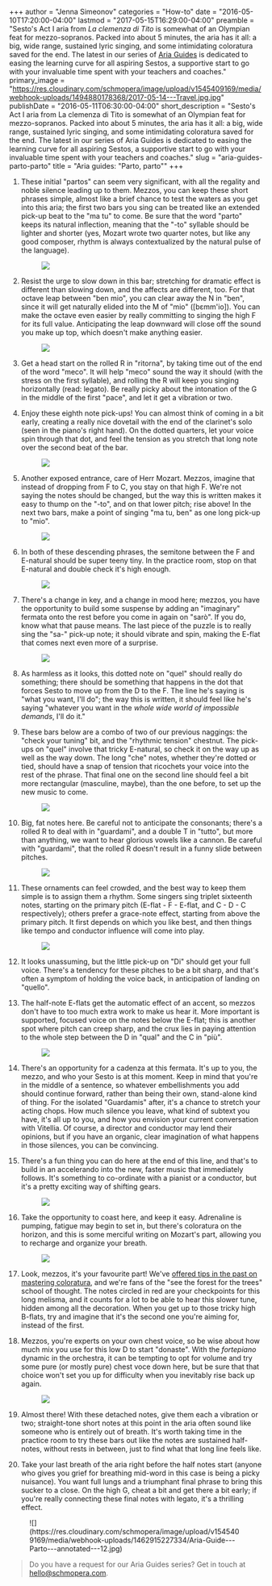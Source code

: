 +++
author = "Jenna Simeonov"
categories = "How-to"
date = "2016-05-10T17:20:00-04:00"
lastmod = "2017-05-15T16:29:00-04:00"
preamble = "Sesto's Act I aria from *La clemenza di Tito* is somewhat of an Olympian feat for mezzo-sopranos. Packed into about 5 minutes, the aria has it all: a big, wide range, sustained lyric singing, and some intimidating coloratura saved for the end. The latest in our series of [Aria Guides](http://www.schmopera.com/search-results/?q=aria%20guides&page=1) is dedicated to easing the learning curve for all aspiring Sestos, a supportive start to go with your invaluable time spent with your teachers and coaches."
primary_image = "https://res.cloudinary.com/schmopera/image/upload/v1545409169/media/webhook-uploads/1494880178368/2017-05-14---Travel.jpg.jpg"
publishDate = "2016-05-11T06:30:00-04:00"
short_description = "Sesto&#039;s Act I aria from La clemenza di Tito is somewhat of an Olympian feat for mezzo-sopranos. Packed into about 5 minutes, the aria has it all: a big, wide range, sustained lyric singing, and some intimidating coloratura saved for the end. The latest in our series of Aria Guides is dedicated to easing the learning curve for all aspiring Sestos, a supportive start to go with your invaluable time spent with your teachers and coaches."
slug = "aria-guides-parto-parto"
title = "Aria guides: &quot;Parto, parto&quot;"
+++

1. These initial "partos" can seem very significant, with all the regality and noble silence leading up to them. Mezzos, you can keep these short phrases simple, almost like a brief chance to test the waters as you get into this aria; the first two bars you sing can be treated like an extended pick-up beat to the "ma tu" to come. Be sure that the word "parto" keeps its natural inflection, meaning that the "-to" syllable should be lighter and shorter (yes, Mozart wrote two quarter notes, but like any good composer, rhythm is always contextualized by the natural pulse of the language).<figure data-type="image">
![](https://res.cloudinary.com/schmopera/image/upload/v1545409169/media/webhook-uploads/1462959781465/Aria-Guide---Parto---annotated-1-1.jpg)
</figure>

2. Resist the urge to slow down in this bar; stretching for dramatic effect is different than slowing down, and the affects are different, too. For that octave leap between "ben mio", you can clear away the N in "ben", since it will get naturally elided into the M of "mio" ([bɛmm'io]). You can make the octave even easier by really committing to singing the high F for its full value. Anticipating the leap downward will close off the sound you make up top, which doesn't make anything easier.<figure data-type="image">![](https://res.cloudinary.com/schmopera/image/upload/v1545409169/media/webhook-uploads/1462959827636/Aria-Guide---Parto---annotated-1-2.jpg)
</figure>

3. Get a head start on the rolled R in "ritorna", by taking time out of the end of the word "meco". It will help "meco" sound the way it should (with the stress on the first syllable), and rolling the R will keep you singing horizontally (read: legato). Be really picky about the intonation of the G in the middle of the first "pace", and let it get a vibration or two.

4. Enjoy these eighth note pick-ups! You can almost think of coming in a bit early, creating a really nice dovetail with the end of the clarinet's solo (seen in the piano's right hand). On the dotted quarters, let your voice spin through that dot, and feel the tension as you stretch that long note over the second beat of the bar.<figure data-type="image">
![](https://res.cloudinary.com/schmopera/image/upload/v1545409169/media/webhook-uploads/1462914985675/Aria-Guide---Parto---annotated-2.jpg)
</figure>

5. Another exposed entrance, care of Herr Mozart. Mezzos, imagine that instead of dropping from F to C, you stay on that high F. We're not saying the notes should be changed, but the way this is written makes it easy to thump on the "-to", and on that lower pitch; rise above! In the next two bars, make a point of singing "ma tu, ben" as one long pick-up to "mio".<figure data-type="image">
![](https://res.cloudinary.com/schmopera/image/upload/v1545409169/media/webhook-uploads/1462915004296/Aria-Guide---Parto---annotated-3.jpg)
</figure>

6. In both of these descending phrases, the semitone between the F and E-natural should be super teeny tiny. In the practice room, stop on that E-natural and double check it's high enough.<figure data-type="image">![](https://res.cloudinary.com/schmopera/image/upload/v1545409169/media/webhook-uploads/1462960370261/Aria-Guide---Parto---annotated-4-1.jpg)
</figure>

7. There's a change in key, and a change in mood here; mezzos, you have the opportunity to build some suspense by adding an "imaginary" fermata onto the rest before you come in again on "sarò". If you do, know what that pause means. The last piece of the puzzle is to really sing the "sa-" pick-up note; it should vibrate and spin, making the E-flat that comes next even more of a surprise.<figure data-type="image">
![](https://res.cloudinary.com/schmopera/image/upload/v1545409169/media/webhook-uploads/1462960423701/Aria-Guide---Parto---annotated-4-2.jpg)
</figure>

8. As harmless as it looks, this dotted note on "quel" should really do something; there should be something that happens in the dot that forces Sesto to move up from the D to the F. The line he's saying is "what you want, I'll do"; the way this is written, it should feel like he's saying "whatever you want in the *whole wide world of impossible demands*, I'll do it."

9. These bars below are a combo of two of our previous naggings: the "check your tuning" bit, and the "rhythmic tension" chestnut. The pick-ups on "quel" involve that tricky E-natural, so check it on the way up as well as the way down. The long "che" notes, whether they're dotted or tied, should have a snap of tension that ricochets your voice into the rest of the phrase. That final one on the second line should feel a bit more rectangular (masculine, maybe), than the one before, to set up the new music to come.<figure data-type="image">
![](https://res.cloudinary.com/schmopera/image/upload/v1545409169/media/webhook-uploads/1462915033074/Aria-Guide---Parto---annotated-5.jpg)
</figure>

10. Big, fat notes here. Be careful not to anticipate the consonants; there's a rolled R to deal with in "guardami", and a double T in "tutto", but more than anything, we want to hear glorious vowels like a cannon. Be careful with "guardami", that the rolled R doesn't result in a funny slide between pitches.<figure data-type="image">![](https://res.cloudinary.com/schmopera/image/upload/v1545409169/media/webhook-uploads/1462960631870/Aria-Guide---Parto---annotated-6-1.jpg)
</figure>

11. These ornaments can feel crowded, and the best way to keep them simple is to assign them a rhythm. Some singers sing triplet sixteenth notes, starting on the primary pitch (E-flat - F - E-flat, and C - D - C respectively); others prefer a grace-note effect, starting from above the primary pitch. It first depends on which you like best, and then things like tempo and conductor influence will come into play.<figure data-type="image">![](https://res.cloudinary.com/schmopera/image/upload/v1545409169/media/webhook-uploads/1462960664021/Aria-Guide---Parto---annotated-6-2.jpg)
</figure>

12. It looks unassuming, but the little pick-up on "Di" should get your full voice. There's a tendency for these pitches to be a bit sharp, and that's often a symptom of holding the voice back, in anticipation of landing on "quello".

13. The half-note E-flats get the automatic effect of an accent, so mezzos don't have to too much extra work to make us hear it. More important is supported, focused voice on the notes below the E-flat; this is another spot where pitch can creep sharp, and the crux lies in paying attention to the whole step between the D in "qual" and the C in "più".<figure data-type="image">
![](https://res.cloudinary.com/schmopera/image/upload/v1545409169/media/webhook-uploads/1462915061201/Aria-Guide---Parto---annotated-7.jpg)
</figure>

14. There's an opportunity for a cadenza at this fermata. It's up to you, the mezzo, and who your Sesto is at this moment. Keep in mind that you're in the middle of a sentence, so whatever embellishments you add should continue forward, rather than being their own, stand-alone kind of thing. For the isolated "Guardamis" after, it's a chance to stretch your acting chops. How much silence you leave, what kind of subtext you have, it's all up to you, and how you envision your current conversation with Vitellia. Of course, a director and conductor may lend their opinions, but if you have an organic, clear imagination of what happens in those silences, you can be convincing.

15. There's a fun thing you can do here at the end of this line, and that's to build in an accelerando into the new, faster music that immediately follows. It's something to co-ordinate with a pianist or a conductor, but it's a pretty exciting way of shifting gears.<figure data-type="image">![](https://res.cloudinary.com/schmopera/image/upload/v1545409169/media/webhook-uploads/1462958664529/Aria-Guide---Parto---annotated-8.jpg)
</figure>

16. Take the opportunity to coast here, and keep it easy. Adrenaline is pumping, fatigue may begin to set in, but there's coloratura on the horizon, and this is some merciful writing on Mozart's part, allowing you to recharge and organize your breath.<figure data-type="image">
![](https://res.cloudinary.com/schmopera/image/upload/v1545409169/media/webhook-uploads/1462915083751/Aria-Guide---Parto---annotated-9.jpg)
</figure>

17. Look, mezzos, it's your favourite part! We've [offered tips in the past on mastering coloratura](/4-tips-for-when-there-are-too-many-notes/), and we're fans of the "see the forest for the trees" school of thought. The notes circled in red are your checkpoints for this long melisma, and it counts for a lot to be able to hear this slower tune, hidden among all the decoration. When you get up to those tricky high B-flats, try and imagine that it's the second one you're aiming for, instead of the first. 

18. Mezzos, you're experts on your own chest voice, so be wise about how much mix you use for this low D to start "donaste". With the *fortepiano* dynamic in the orchestra, it can be tempting to opt for volume and try some pure (or mostly pure) chest voce down here, but be sure that that choice won't set you up for difficulty when you inevitably rise back up again.<figure data-type="image">
![](https://res.cloudinary.com/schmopera/image/upload/v1545409169/media/webhook-uploads/1462915106696/Aria-Guide---Parto---annotated---11.jpg)
</figure>

19. Almost there! With these detached notes, give them each a vibration or two; straight-tone short notes at this point in the aria often sound like someone who is entirely out of breath. It's worth taking time in the practice room to try these bars out like the notes are sustained half-notes, without rests in between, just to find what that long line feels like.

20. Take your last breath of the aria right before the half notes start (anyone who gives you grief for breathing mid-word in this case is being a picky nuisance). You want full lungs and a triumphant final phrase to bring this sucker to a close. On the high G, cheat a bit and get there a bit early; if you're really connecting these final notes with legato, it's a thrilling effect.

<figure data-type="image">
![](https://res.cloudinary.com/schmopera/image/upload/v1545409169/media/webhook-uploads/1462915227334/Aria-Guide---Parto---annotated---12.jpg)
</figure>

>Do you have a request for our Aria Guides series? Get in touch at [hello@schmopera.com](mailto:hello@schmopera.com).
